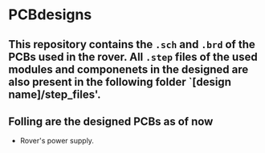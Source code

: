 # PCBdesigns

## This repository contains the `.sch` and `.brd` of the PCBs used in the rover. All `.step` files of the used modules and componenets in the designed are also present in the following folder  `[design name]/step_files'.

## Folling are the designed PCBs as of now
- Rover's power supply.
